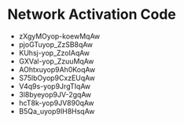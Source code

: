 # Network Activation Code
* zXgyMOyop-koewMqAw
* pjoGTuyop_ZzSB8qAw
* KUhsj-yop_ZzoIAqAw
* GXVal-yop_ZzuuMqAw
* AOhtxuyop9Ah0KoqAw
* S75lbOyop9CxzEUqAw
* V4q9s-yop9JrgTIqAw
* 3l8byeyop9JV-2gqAw
* hcT8k-yop9JV890qAw
* B5Qa_uyop9IH8HsqAw
